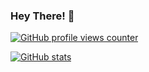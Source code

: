 ### Hey There! 👋

[![GitHub profile views counter](https://komarev.com/ghpvc/?username=pauliusu)](https://komarev.com/ghpvc/?username=pauliusu)

[![GitHub stats](https://github-readme-stats.vercel.app/api?username=pauliusu&count_private=true&theme=great-gatsby&hide=issues,stars)](https://github.com/PauliusU)